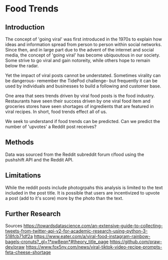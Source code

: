 # Food Trends

## Introduction
The concept of 'going viral' was first introduced in the 1970s to explain how ideas and information spread from person to person within social networks. Since then, and in large part due to the advent of the internet and social media, the concept of 'going viral' has become ubiquoutous in our society. Some strive to go viral and gain notoreity, while others hope to remain below the radar. 

Yet the impact of viral posts cannot be understated. Sometimes virality can be dangerous- remember the TidePod challenge- but frequently it can be used by individuals and businesses to build a following and customer base. 

One area that sees trends driven by viral food posts is the food industry. Restaurants have seen their success driven by one viral food item and groceries stores have seen shortages of ingredients that are featured in viral recipes. In short, food trends effect all of us. 

We seek to understand if food trends can be predicted. Can we predict the number of 'upvotes' a Reddit post receives?

## Methods
Data was sourced from the Reddit subreddit forum r/food using the pushshift API and the Reddit API.

## Limitations
While the reddit posts include photogrpahs this analysis is limited to the text included in the post title. It is possible that users are incentivized to upvote a post (add to it's score) more by the photo than the text.

## Further Research
Sources
https://towardsdatascience.com/an-extensive-guide-to-collecting-tweets-from-twitter-api-v2-for-academic-research-using-python-3-518fcb71df2a
https://www.eater.com/a/viral-food-instagram-rainbow-bagels-cronuts?_gl=1*pw8eqn*#theory_title_page
https://github.com/praw-dev/praw
https://www.fox5ny.com/news/viral-tiktok-video-recipe-prompts-feta-cheese-shortage